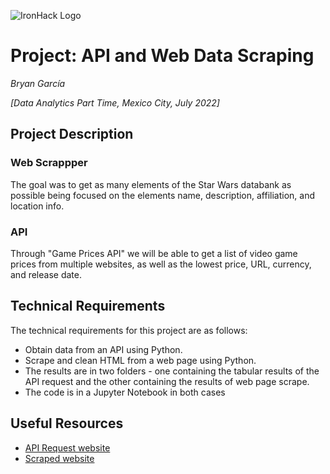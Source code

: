 ![IronHack Logo](https://s3-eu-west-1.amazonaws.com/ih-materials/uploads/upload_d5c5793015fec3be28a63c4fa3dd4d55.png)

# Project: API and Web Data Scraping

*Bryan García*

*[Data Analytics Part Time, Mexico City, July 2022]*

<a name="project-description"></a>

## Project Description

### Web Scrappper

The goal was to get as many elements of the Star Wars databank as possible being focused on the elements name, description, affiliation, and location info.

### API

Through "Game Prices API" we will be able to get a list of video game prices from multiple websites, as well as the lowest price, URL, currency, and release date.


## Technical Requirements

The technical requirements for this project are as follows:

* Obtain data from an API using Python.
* Scrape and clean HTML from a web page using Python.
* The results are in two folders - one containing the tabular results of the API request and the other containing the results of  web page scrape.
* The code is in a Jupyter Notebook in both cases


## Useful Resources

* [API Request website](https://game-prices.p.rapidapi.com/games)
* [Scraped website](https://www.starwars.com/databank)

